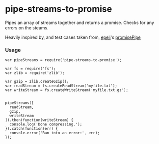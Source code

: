 # pipe-streams-to-promise
Pipes an array of streams together and returns a promise. Checks for any errors on the steams.

Heavily inspired by, and test cases taken from,
[epeli](https://github.com/epeli)'s
[promisePipe](https://github.com/epeli/node-promisepipe)

### Usage

```
var pipeStreams = require('pipe-streams-to-promise');

var fs = require('fs');
var zlib = require('zlib');

var gzip = zlib.createGzip();
var readStream = fs.createReadStream('myfile.txt');
var writeStream = fs.createWriteStream('myfile.txt.gz');


pipeStreams([
  readStream,
  gzip,
  writeStream
]).then(function(writeStream) {
  console.log('Done compressing.');
}).catch(function(err) {
  console.error('Ran into an error:', err);
});
```
